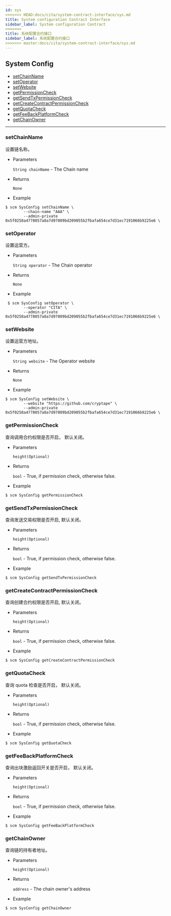 ```yaml
---
id: sys
<<<<<<< HEAD:docs/cita/system-contract-interface/sys.md
title: System configuration Contract Interface
sidebar_label: System configuration Contract
=======
title: 系统配置合约接口
sidebar_label: 系统配置合约接口
>>>>>>> master:docs/cita/system-contract-interface/sys.md
---
```


<h2 class="hover-list">System Config</h2>

* [setChainName](#setChainName)
* [setOperator](#setOperator)
* [setWebsite](#setWebsite)
* [getPermissionCheck](#getPermissionCheck)
* [getSendTxPermissionCheck](#getSendTxPermissionCheck)
* [getCreateContractPermissionCheck](#getCreateContractPermissionCheck)
* [getQuotaCheck](#getQuotaCheck)
* [getFeeBackPlatformCheck](#getFeeBackPlatformCheck)
* [getChainOwner](#getChainOwner)

***

### setChainName

设置链名称。

* Parameters

    `String chainName` - The Chain name

* Returns

    `None`

* Example

```shell
$ scm SysConfig setChainName \
        --chain-name "AAA" \
        --admin-private 0x5f0258a4778057a8a7d97809bd209055b2fbafa654ce7d31ec7191066b9225e6 \
```

### setOperator

设置运营方。

* Parameters

    `String operator` - The Chain operator

* Returns

    `None`

* Example

```shell
 $ scm SysConfig setOperator \
        --operator "CITA" \
        --admin-private 0x5f0258a4778057a8a7d97809bd209055b2fbafa654ce7d31ec7191066b9225e6 \
```

### setWebsite

设置运营方地址。

* Parameters

    `String website` - The Operator website

* Returns

    `None`

* Example

```shell
$ scm SysConfig setWebsite \
        --website "https://github.com/cryptape" \
        --admin-private 0x5f0258a4778057a8a7d97809bd209055b2fbafa654ce7d31ec7191066b9225e6 \
```

### getPermissionCheck

查询调用合约权限是否开启， 默认关闭。

* Parameters

    `height(Optional)`

* Returns

    `bool` - True, if permission check, otherwise false.

* Example

```shell
$ scm SysConfig getPermissionCheck
```

### getSendTxPermissionCheck

查询发送交易权限是否开启, 默认关闭。

* Parameters

    `height(Optional)`

* Returns

    `bool` - True, if permission check, otherwise false.

* Example

```shell
$ scm SysConfig getSendTxPermissionCheck
```

### getCreateContractPermissionCheck

查询创建合约权限是否开启, 默认关闭。

* Parameters

    `height(Optional)`

* Returns

    `bool` - True, if permission check, otherwise false.

* Example

```shell
$ scm SysConfig getCreateContractPermissionCheck
```

### getQuotaCheck

查询 quota 检查是否开启， 默认关闭。

* Parameters

    `height(Optional)`

* Returns

    `bool` - True, if permission check, otherwise false.

* Example

```shell
$ scm SysConfig getQuotaCheck
```

### getFeeBackPlatformCheck

查询出块激励返回开关是否开启， 默认关闭。

* Parameters

    `height(Optional)`

* Returns

    `bool` - True, if permission check, otherwise false.

* Example

```shell
$ scm SysConfig getFeeBackPlatformCheck
```

### getChainOwner

查询链的持有者地址。

* Parameters

    `height(Optional)`

* Returns

    `address` - The chain owner's address

* Example

```shell
$ scm SysConfig getChainOwner
```
